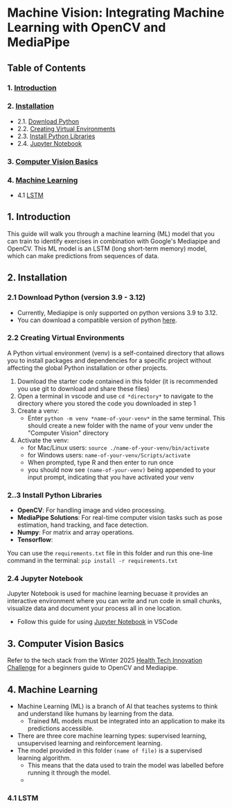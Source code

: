 # Machine Vision: Integrating Machine Learning with OpenCV and MediaPipe
## Table of Contents
### 1. [Introduction](#1)
### 2. [Installation](#2)
   - 2.1. [Download Python](#2.1)
   - 2.2. [Creating Virtual Environments](#2.2)
   - 2.3. [Install Python Libraries](#2.3)
   - 2.4. [Jupyter Notebook](#2.4)
### 3. [Computer Vision Basics](#3)
### 4. [Machine Learning](#4)
   - 4.1 [LSTM](#4.1)

<h2 id = '1'> 1. Introduction</h2>

This guide will walk you through a machine learning (ML) model that you can train to identify exercises in combination with Google's Mediapipe and OpenCV. This ML model is an LSTM (long short-term memory) model, which can make predictions from sequences of data. 

<h2 id = '2'> 2. Installation</h2>

<h3 id = '2.1'> 2.1 Download Python (version 3.9 - 3.12)</h3>

* Currently, Mediapipe is only supported on python versions 3.9 to 3.12.
* You can download a compatible version of python [here](https://www.python.org/downloads/).

<h3 id = '2.2'> 2.2 Creating Virtual Environments</h3>

A Python virtual environment (venv) is a self-contained directory that allows you to install packages and dependencies for a specific project without affecting the global Python installation or other projects.

1. Download the starter code contained in this folder (it is recommended you use git to download and share these files)
2. Open a terminal in vscode and use `cd *directory*` to navigate to the directory where you stored the code you downloaded in step 1
3. Create a venv:
   - Enter `python -m venv *name-of-your-venv*` in the same terminal. This should create a new folder with the name of your venv under the "Computer Vision" directory
4. Activate the venv:
   - for Mac/Linux users: `source ./name-of-your-venv/bin/activate`
   - for Windows users: `name-of-your-venv/Scripts/activate`
   - When prompted, type R and then enter to run once
   - you should now see `(name-of-your-venv)` being appended to your input prompt, indicating that you have activated your venv

<h3 id = '2.3'> 2..3 Install Python Libraries</h3>

- **OpenCV**: For handling image and video processing.
- **MediaPipe Solutions**: For real-time computer vision tasks such as pose estimation, hand tracking, and face detection.
- **Numpy**: For matrix and array operations.
- **Tensorflow**:

You can use the `requirements.txt` file in this folder and run this one-line command in the terminal: `pip install -r requirements.txt`

<h3 id = '2.4'> 2.4 Jupyter Notebook</h3>

Jupyter Notebook is used for machine learning becuase it provides an interactive environment where you can write and run code in small chunks, visualize data and document your process all in one location.
- Follow this guide for using [Jupyter Notebook](https://code.visualstudio.com/docs/datascience/jupyter-notebooks) in VSCode


<h2 id = '3'> 3. Computer Vision Basics</h2>

Refer to the tech stack from the Winter 2025 [Health Tech Innovation Challenge](https://github.com/IdeasClinicUWaterloo/W25_HealthTech_Innovation_Challenge_Guides/tree/4b4f367f191157d8503dc93de521de78b7b8d533/Computer_Vision) for a beginners guide to OpenCV and Mediapipe.

<h2 id = '4'> 4. Machine Learning</h2>

- Machine Learning (ML) is a branch of AI that teaches systems to think and understand like humans by learning from the data.
     - Trained ML models must be integrated into an application to make its predictions accessible.
- There are three core machine learning types: supervised learning, unsupervised learning and reinforcement learning.
- The model provided in this folder `(name of file)` is a supervised learning algorithm.
     - This means that the data used to train the model was labelled before running it through the model.
     - 

<h3 id = '4.1'> 4.1 LSTM</h3>

